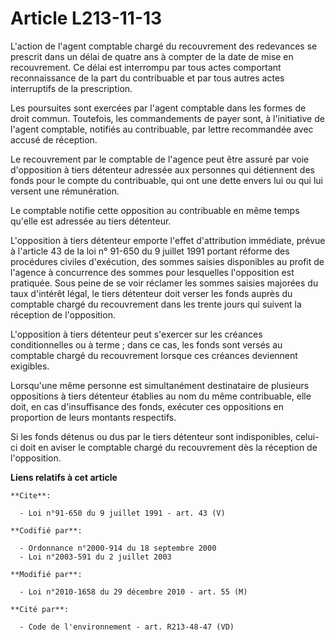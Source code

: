 # Article L213-11-13

L'action de l'agent comptable chargé du recouvrement des redevances se prescrit dans un délai de quatre ans à compter de la
date de mise en recouvrement. Ce délai est interrompu par tous actes comportant reconnaissance de la part du contribuable et
par tous autres actes interruptifs de la prescription. 

Les poursuites sont exercées par l'agent comptable dans les formes de droit commun. Toutefois, les commandements de payer
sont, à l'initiative de l'agent comptable, notifiés au contribuable, par lettre recommandée avec accusé de réception. 

Le recouvrement par le comptable de l'agence peut être assuré par voie d'opposition à tiers détenteur adressée aux personnes
qui détiennent des fonds pour le compte du contribuable, qui ont une dette envers lui ou qui lui versent une rémunération. 

Le comptable notifie cette opposition au contribuable en même temps qu'elle est adressée au tiers détenteur.

L'opposition à tiers détenteur emporte l'effet d'attribution immédiate, prévue à l'article 43 de la loi n° 91-650 du 9
juillet 1991 portant réforme des procédures civiles d'exécution, des sommes saisies disponibles au profit de l'agence à
concurrence des sommes pour lesquelles l'opposition est pratiquée. Sous peine de se voir réclamer les sommes saisies majorées
du taux d'intérêt légal, le tiers détenteur doit verser les fonds auprès du comptable chargé du recouvrement dans les trente
jours qui suivent la réception de l'opposition.

L'opposition à tiers détenteur peut s'exercer sur les créances conditionnelles ou à terme ; dans ce cas, les fonds sont
versés au comptable chargé du recouvrement lorsque ces créances deviennent exigibles. 

Lorsqu'une même personne est simultanément destinataire de plusieurs oppositions à tiers détenteur établies au nom du même
contribuable, elle doit, en cas d'insuffisance des fonds, exécuter ces oppositions en proportion de leurs montants
respectifs. 

Si les fonds détenus ou dus par le tiers détenteur sont indisponibles, celui-ci doit en aviser le comptable chargé du
recouvrement dès la réception de l'opposition.

**Liens relatifs à cet article**

	**Cite**:

	  - Loi n°91-650 du 9 juillet 1991 - art. 43 (V)

	**Codifié par**:

	  - Ordonnance n°2000-914 du 18 septembre 2000
	  - Loi n°2003-591 du 2 juillet 2003

	**Modifié par**:

	  - Loi n°2010-1658 du 29 décembre 2010 - art. 55 (M)

	**Cité par**:

	  - Code de l'environnement - art. R213-48-47 (VD)
